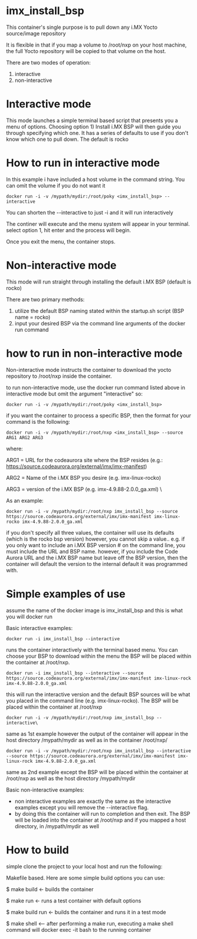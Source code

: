 # imx_install_bsp

This container's single purpose is to pull down any i.MX Yocto source/image repository

It is flexible in that if you map a volume to /root/nxp on your host machine, the full Yocto repository 
will be copied to that volume on the host.

There are two modes of operation:
1) interactive
2) non-interactive

# Interactive mode
This mode launches a simple terminal based script that presents you a menu of options.
Choosing option 1) Install i.MX BSP will then guide you through specifying which one.
It has a series of defaults to use if you don't know which one to pull down.  The default is rocko

# How to run in interactive mode
In this example i have included a host volume in the command string.  You can omit the volume if you do not want it

    docker run -i -v /mypath/mydir:/root/poky <imx_install_bsp> --interactive
You can shorten the --interactive to just -i and it will run interactively

The continer will execute and the menu system will appear in your terminal.
select option 1, hit enter and the process will begin.

Once you exit the menu, the container stops.

# Non-interactive mode
This mode will run straight through installing the default i.MX BSP (default is rocko)

There are two primary methods:
1) utilize the default BSP naming stated within the startup.sh script (BSP name = rocko)
2) input your desired BSP via the command line arguments of the docker run command

# how to run in non-interactive mode
Non-interactive mode instructs the container to download the yocto repository to /root/nxp inside the container.

to run non-interactive mode, use the docker run command listed above in interactive mode but omit the argument "interactive"
so:

    docker run -i -v /mypath/mydir:/root/poky <imx_install_bsp>

if you want the container to process a specific BSP, then the format for your command is the following:

    docker run -i -v /mypath/mydir:/root/nxp <imx_install_bsp> --source ARG1 ARG2 ARG3

where:

  ARG1 = URL for the codeaurora site where the BSP resides (e.g.: https://source.codeaurora.org/external/imx/imx-manifest)
  
  ARG2 = Name of the i.MX BSP you desire (e.g. imx-linux-rocko)
  
  ARG3 = version of the i.MX BSP (e.g. imx-4.9.88-2.0.0_ga.xml) \
  

As an example:

    docker run -i -v /mypath/mydir:/root/nxp imx_install_bsp --source https://source.codeaurora.org/external/imx/imx-manifest imx-linux-rocko imx-4.9.88-2.0.0_ga.xml

if you don't specify all three values, the container will use its defaults (which is the rocko bsp version)
however, you cannot skip a value.. e.g. if you only want to include an i.MX BSP version # on the command line, you 
must include the URL and BSP name.  however, if you include the Code Aurora URL and the i.MX BSP name but leave off the BSP version, then the container will default the version to the internal default it was programmed with. 

# Simple examples of use

assume the name of the docker image is imx_install_bsp and this is what you will docker run

Basic interactive examples:

    docker run -i imx_install_bsp --interactive


 runs the container interactively with the terminal based menu.  You can choose your BSP to download within the menu
 the BSP will be placed within the container at /root/nxp.
      

    docker run -i imx_install_bsp --interactive --source https://source.codeaurora.org/external/imx/imx-manifest imx-linux-rock imx-4.9.88-2.0.0_ga.xml

this will run the interactive version and the default BSP sources will be what you placed in the command line (e.g. imx-linux-rocko).  The BSP will be placed within the container at /root/nxp
      
    docker run -i -v /mypath/mydir:/root/nxp imx_install_bsp --interactive\

same as 1st example however the output of the container will appear in the host directory /mypath/mydir as well as in the container /root/nxp/

    docker run -i -v /mypath/mydir:/root/nxp imx_install_bsp --interactive --source https://source.codeaurora.org/external/imx/imx-manifest imx-linux-rock imx-4.9.88-2.0.0_ga.xml

same as 2nd example except the BSP will be placed within the container at /root/nxp as well as the host directory /mypath/mydir

Basic non-interactive examples:
- non interactive examples are exactly the same as the interactive examples except you will remove the --interactive flag.
- by doing this the container will run to completion and then exit.   The BSP will be loaded into the container at /root/nxp and if you mapped a host directory, in /mypath/mydir as well
  
# How to build
simple clone the project to your local host and run the following:

Makefile based.  Here are some simple build options you can use:

$ make build <- builds the container

$ make run <- runs a test container with default options

$ make build run <- builds the container and runs it in a test mode

$ make shell <-- after performing a make run, executing a make shell command will docker exec -it bash to the running container



